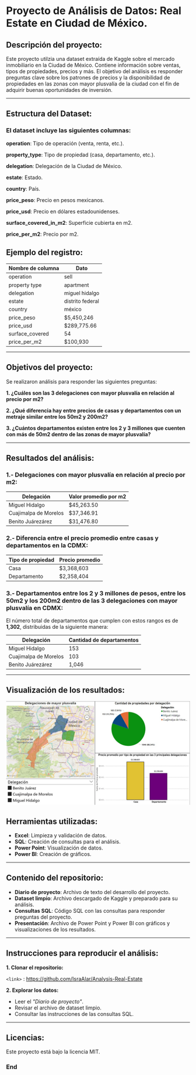 # Proyecto de Análisis de Datos: Real Estate en Ciudad de México.

## Descripción del proyecto:
Este proyecto utilzia una dataset extraída de Kaggle sobre el mercado inmobiliario en la Ciudad de México. Contiene información sobre ventas, tipos de propiedades, precios y más. 
El objetivo del análisis es responder preguntas clave sobre los patrones de precios y la disponibilidad de propiedades en las zonas con mayor plusvalía de la ciudad con el fin de adquirir buenas oportunidades de inversión.

----
## Estructura del Dataset:

### El dataset incluye las siguientes columnas:

**operation**: Tipo de operación (venta, renta, etc.).

**property_type**: Tipo de propiedad (casa, departamento, etc.).

**delegation**: Delegación de la Ciudad de México.

**estate**: Estado.

**country**: País.

**price_peso**: Precio en pesos mexicanos.

**price_usd**: Precio en dólares estadounidenses.

**surface_covered_in_m2**: Superficie cubierta en m2.

**price_per_m2**: Precio por m2.

## Ejemplo del registro:

Nombre de columna  | Dato
------------- | -------------
operation  | sell
property type | apartment
delegation | miguel hidalgo
estate | distrito federal
country | méxico
price_peso | $5,450,246
price_usd |  $289,775.66 
surface_covered | 54
price_per_m2 | $100,930

----

## Objetivos del proyecto:
Se realizaron análisis para responder las siguientes preguntas:


**1. ¿Cuáles son las 3 delegaciones con mayor plusvalía en relación al precio por m2?**

**2. ¿Qué diferencia hay entre precios de casas y departamentos con un metraje similar entre los 50m2 y 200m2?**

**3. ¿Cuántos departamentos existen entre los 2 y 3 millones que cuenten con más de 50m2 dentro de las zonas de mayor plusvalía?**

----
## Resultados del análisis:

### 1.- Delegaciones con mayor plusvalía en relación al precio por m2:

Delegación  | Valor promedio por m2
------------- | -------------
Miguel Hidalgo  | $45,263.50
Cuajimalpa de Morelos | $37,346.91
Benito Juárezárez | $31,476.80

### 2.- Diferencia entre el precio promedio entre casas y departamentos en la CDMX:

Tipo de propiedad  | Precio promedio
------------- | -------------
Casa  | $3,368,603
Departamento | $2,358,404

### 3.- Departamentos entre los 2 y 3 millones de pesos, entre los 50m2 y los 200m2 dentro de las 3 delegaciones con mayor plusvalía en CDMX:

El número total de departamentos que cumplen con estos rangos es de **1,302**, distribuidas de la siguiente manera:

Delegación  | Cantidad de departamentos
------------- | -------------
Miguel Hidalgo  | 153
Cuajimalpa de Morelos | 103
Benito Juárezárez | 1,046
----

## Visualización de los resultados:


![image_alt](https://github.com/IsraAlar/Analysis-Real-Estate/blob/main/Im%C3%A1gen_Power_BI.jpg)


## Herramientas utilizadas:

* **Excel**: Limpieza y validación de datos.
* **SQL**: Creación de consultas para el análisis.
* **Power Point**: Visualización de datos.
* **Power BI**: Creación de gráficos.
----
## Contenido del repositorio:

* **Diario de proyecto**: Archivo de texto del desarrollo del proyecto.
* **Dataset limpio**: Archivo descargado de Kaggle y preparado para su análisis.
* **Consultas SQL**: Código SQL con las consultas para responder preguntas del proyecto.
* **Presentación**: Archivo de Power Point y Power BI con gráficos y visualizaciones de los resultados.
----
## Instrucciones para reproducir el análisis:

**1. Clonar el repositorio:**

`<link>` : https://github.com/IsraAlar/Analysis-Real-Estate

**2. Explorar los datos:**

* Leer el _"Diario de proyecto"_.
* Revisar el archivo de dataset limpio.
* Consultar las instrucciones de las consultas SQL.
----
## Licencias:

Este proyecto está bajo la licencia MIT.

### End
